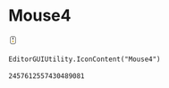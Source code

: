 # Mouse4
![](/img/Mouse4.png)

``` CSharp
EditorGUIUtility.IconContent("Mouse4")
```
```
2457612557430489081
```
